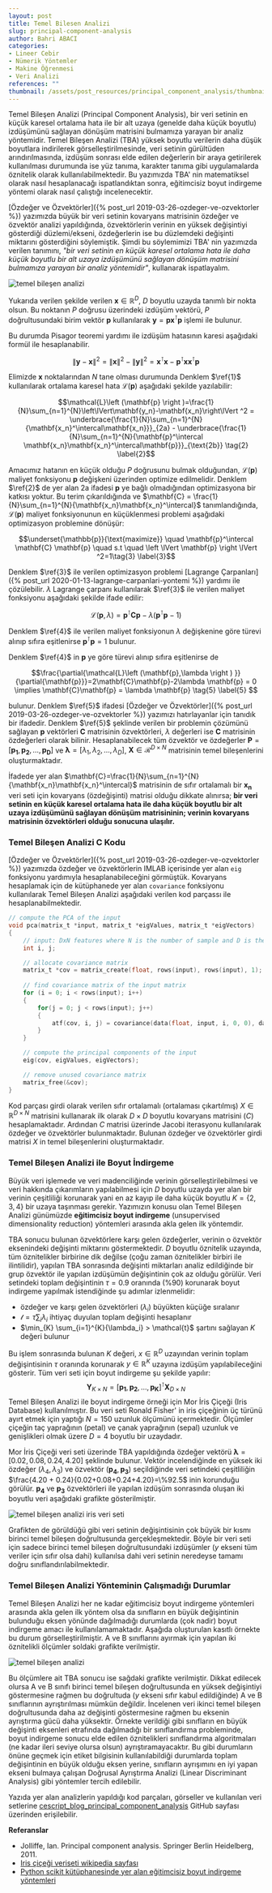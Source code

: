 ```yaml
---
layout: post
title: Temel Bilesen Analizi
slug: principal-component-analysis
author: Bahri ABACI
categories:
- Lineer Cebir
- Nümerik Yöntemler
- Makine Öğrenmesi
- Veri Analizi
references: ""
thumbnail: /assets/post_resources/principal_component_analysis/thumbnail.png
---
```


Temel Bileşen Analizi (Principal Component Analysis), bir veri setinin en küçük karesel ortalama hata ile bir alt uzaya (genelde daha küçük boyutlu) izdüşümünü sağlayan dönüşüm matrisini bulmamıza yarayan bir analiz yöntemidir. Temel Bileşen Analizi (TBA) yüksek boyutlu verilerin daha düşük boyutlara indirilerek görselleştirilmesinde, veri setinin gürültüden arındırılmasında, izdüşüm sonrası elde edilen değerlerin bir araya getirilerek kullanılması durumunda ise yüz tanıma, karakter tanıma gibi uygulamalarda öznitelik olarak kullanılabilmektedir. Bu yazımızda TBA' nin matematiksel olarak nasıl hesaplanacağı ispatlandıktan sonra, eğitimcisiz boyut indirgeme yöntemi olarak nasıl çalıştığı incelenecektir.

<!--more-->

[Özdeğer ve Özvektörler]({% post_url 2019-03-26-ozdeger-ve-ozvektorler %}) yazımızda büyük bir veri setinin kovaryans matrisinin özdeğer ve özvektör analizi yapıldığında, özvektörlerin verinin en yüksek değişintiyi gösterdiği düzlemi/ekseni, özdeğerlerin ise bu düzlemdeki değişinti miktarını gösterdiğini söylemiştik. Şimdi bu söylemimizi TBA' nin yazımızda verilen tanımını, <i>"bir veri setinin en küçük karesel ortalama hata ile daha küçük boyutlu bir alt uzaya izdüşümünü sağlayan dönüşüm matrisini bulmamıza yarayan bir analiz yöntemidir"</i>, kullanarak ispatlayalım.

![temel bileşen analizi][pca_proof]

Yukarıda verilen şekilde verilen $\mathbf{x} \in \mathbb{R}^D$, $D$ boyutlu uzayda tanımlı bir nokta olsun. Bu noktanın $P$ doğrusu üzerindeki izdüşüm vektörü, $P$ doğrultusundaki birim vektör $\mathbf{p}$ kullanılarak $\mathbf{y}=\mathbf{p}\mathbf{x}^\intercal \mathbf{p}$ işlemi ile bulunur. 

Bu durumda Pisagor teoremi yardımı ile izdüşüm hatasının karesi aşağıdaki formül ile hesaplanabilir.

$$
\left\lVert\mathbf{y}-\mathbf{x}\right\lVert ^2 =\left\lVert\mathbf{x}\right\lVert ^2-\left\lVert\mathbf{y}\right\lVert ^2 = \mathbf{x}^\intercal\mathbf{x}-\mathbf{p}^\intercal \mathbf{x}\mathbf{x}^\intercal\mathbf{p} \tag{1} \label{1}
$$ 

Elimizde $\mathbf{x}$ noktalarından $N$ tane olması durumunda Denklem $\ref{1}$ kullanılarak ortalama karesel hata $\mathcal{L}\left (\mathbf{p} \right )$ aşağıdaki şekilde yazılabilir: 

$$\mathcal{L}\left (\mathbf{p} \right )=\frac{1}{N}\sum_{n=1}^{N}\left\lVert\mathbf{y_n}-\mathbf{x_n}\right\lVert ^2 = \underbrace{\frac{1}{N}\sum_{n=1}^{N}{\mathbf{x_n}^\intercal\mathbf{x_n}}}_{2a} - \underbrace{\frac{1}{N}\sum_{n=1}^{N}{\mathbf{p}^\intercal \mathbf{x_n}\mathbf{x_n}^\intercal\mathbf{p}}}_{\text{2b}} \tag{2} \label{2}$$

Amacımız hatanın en küçük olduğu $P$ doğrusunu bulmak olduğundan, $\mathcal{L}\left (\mathbf{p} \right )$ maliyet fonksiyonu $\mathbf{p}$ değişkeni üzerinden optimize edilmelidir. Denklem $\ref{2}$ de yer alan $\text{2a}$ ifadesi $\mathbf{p}$ ye bağlı olmadığından optimizasyona bir katkısı yoktur. Bu terim çıkarıldığında ve $\mathbf{C} = \frac{1}{N}\sum_{n=1}^{N}{\mathbf{x_n}\mathbf{x_n}^\intercal}$ tanımlandığında, $\mathcal{L}\left (\mathbf{p} \right )$ maliyet fonksiyonunun en küçüklenmesi problemi aşağıdaki optimizasyon problemine dönüşür: 

$$\underset{\mathbb{p}}{\text{maximize}} \quad \mathbf{p}^\intercal \mathbf{C} \mathbf{p} \quad s.t \quad \left \lVert \mathbf{p} \right \lVert ^2=1\tag{3} \label{3}$$

Denklem $\ref{3}$ ile verilen optimizasyon problemi [Lagrange Çarpanları]({% post_url 2020-01-13-lagrange-carpanlari-yontemi %}) yardımı ile çözülebilir. $\lambda$ Lagrange çarpanı kullanılarak $\ref{3}$ ile verilen maliyet fonksiyonu aşağıdaki şekilde ifade edilir: 

$$\mathcal{L}\left (\mathbf{p},\lambda \right ) = \mathbf{p}^\intercal \mathbf{C} \mathbf{p} - \lambda \left ( \mathbf{p}^\intercal \mathbf{p} - 1 \right ) \tag{4} \label{4}$$ 

Denklem $\ref{4}$ ile verilen maliyet fonksiyonun $\lambda$ değişkenine göre türevi alınıp sıfıra eşitlenirse $\mathbf{p}^\intercal \mathbf{p}=1$ bulunur.

Denklem $\ref{4}$ in $\mathbf{p}$ ye göre türevi alınıp sıfıra eşitlenirse de 

$$\frac{\partial{\mathcal{L}\left (\mathbf{p},\lambda \right ) }}{\partial{\mathbf{p}}}=2\mathbf{C}\mathbf{p}-2\lambda \mathbf{p} = 0 \implies \mathbf{C}\mathbf{p} = \lambda \mathbf{p} \tag{5} \label{5} $$ 

bulunur. Denklem $\ref{5}$ ifadesi [Özdeğer ve Özvektörler]({% post_url 2019-03-26-ozdeger-ve-ozvektorler %}) yazımızı hatırlayanlar için tanıdık bir ifadedir. Denklem $\ref{5}$ şeklinde verilen bir problemin çözümünü sağlayan $\mathbf{p}$ vektörleri $\mathbf{C}$ matrisinin özvektörleri, $\lambda$ değerleri ise $\mathbf{C}$ matrisinin özdeğerleri olarak bilinir. Hesaplanabilecek tüm özvektör ve özdeğerler $\mathbf{P}=\left [ \mathbf{p_1},\mathbf{p_2},\dots,\mathbf{p_D} \right ]$ ve $\mathbf{\lambda} = \left [ \lambda_1, \lambda_2, \dots, \lambda_D\right ]$, $\mathbf{X}\in \mathcal{R}^{D\times N}$ matrisinin temel bileşenlerini oluşturmaktadır.

İfadede yer alan $\mathbf{C}=\frac{1}{N}\sum_{n=1}^{N}{\mathbf{x_n}\mathbf{x_n}^\intercal}$ matrisinin de sıfır ortalamalı bir $\mathbf{x_n}$ veri seti için kovaryans (özdeğişinti) matrisi olduğu dikkate alınırsa; **bir veri setinin en küçük karesel ortalama hata ile daha küçük boyutlu bir alt uzaya izdüşümünü sağlayan dönüşüm matrisininin; verinin kovaryans matrisinin özvektörleri olduğu sonucuna ulaşılır.**

### Temel Bileşen Analizi C Kodu
[Özdeğer ve Özvektörler]({% post_url 2019-03-26-ozdeger-ve-ozvektorler %}) yazımızda özdeğer ve özvektörlerin IMLAB içerisinde yer alan `eig` fonksiyonu yardımıyla hesaplanabileceğini görmüştük. Kovaryans hesaplamak için de kütüphanede yer alan `covariance` fonksiyonu kullanılarak Temel Bileşen Analizi aşağıdaki verilen kod parçassı ile hesaplanabilmektedir.

```c
// compute the PCA of the input
void pca(matrix_t *input, matrix_t *eigValues, matrix_t *eigVectors)
{
    // input: DxN features where N is the number of sample and D is the dimension of the data
    int i, j;

    // allocate covariance matrix
    matrix_t *cov = matrix_create(float, rows(input), rows(input), 1);
    
    // find covariance matrix of the input matrix
    for (i = 0; i < rows(input); i++)
    {
        for(j = 0; j < rows(input); j++)
        {
            atf(cov, i, j) = covariance(data(float, input, i, 0, 0), data(float, input, j, 0, 0), cols(input));
        }
    }

    // compute the principal components of the input
    eig(cov, eigValues, eigVectors);

    // remove unused covariance matrix
    matrix_free(&cov);
}
```

Kod parçası girdi olarak verilen sıfır ortalamalı (ortalaması çıkartılmış) $X\in \mathbb{R}^{D \times N}$ matrisini kullanarak ilk olarak $D \times D$ boyutlu kovaryans matrisini ($C$) hesaplamaktadır. Ardından $C$ matrisi üzerinde Jacobi iterasyonu kullanılarak özdeğer ve özvektörler bulunmaktadır. Bulunan özdeğer ve özvektörler girdi matrisi $X$ in temel bileşenlerini oluşturmaktadır.

### Temel Bileşen Analizi ile Boyut İndirgeme
Büyük veri işlemede ve veri madenciliğinde verinin görselleştirilebilmesi ve veri hakkında çıkarımların yapılabilmesi için $D$ boyutlu uzayda yer alan bir verinin çeşitliliği korunarak yani en az kayıp ile daha küçük boyutlu $K=\{2,3,4\}$ bir uzaya taşınması gerekir. Yazımızın konusu olan Temel Bileşen Analizi günümüzde **eğitimcisiz boyut indirgeme** (unsupervised dimensionality reduction) yöntemleri arasında akla gelen ilk yöntemdir.

TBA sonucu bulunan özvektörlere karşı gelen özdeğerler, verinin o özvektör eksenindeki değişinti miktarını göstermektedir. $D$ boyutlu öznitelik uzayında, tüm öznitelikler birbirine dik değilse (çoğu zaman öznitelikler birbiri ile ilintilidir), yapılan TBA sonrasında değişinti miktarları analiz edildiğinde bir grup özvektör ile yapılan izdüşümün değişintinin çok az olduğu görülür. Veri setindeki toplam değişintinin $\tau=0.9$ oranında ($\%90$) korunarak boyut indirgeme yapılmak istendiğinde şu adımlar izlenmelidir:

* özdeğer ve karşı gelen özvektörleri ($\lambda_i$) büyükten küçüğe sıralanır
* $\mathcal{t}= \tau\sum_i{\lambda_i}$ ihtiyaç duyulan toplam değişinti hesaplanır
* $\min_{K} \sum_{i=1}^{K}{\lambda_i} > \mathcal{t}$ şartını sağlayan $K$ değeri bulunur

Bu işlem sonrasında bulunan $K$ değeri, $x\in \mathbb{R}^D$ uzayından verinin toplam değişintisinin $\tau$ oranında korunarak $y\in \mathbb{R}^K$ uzayına izdüşüm yapılabileceğini gösterir. Tüm veri seti için boyut indirgeme şu şekilde yapılır: $$\mathbf{Y}_{K\times N} = \left [ \mathbf{p_1},\mathbf{p_2},\dots,\mathbf{p_K} \right ]^{\intercal}\mathbf{X}_{D \times N}$$Temel Bileşen Analizi ile boyut indirgeme örneği için Mor İris Çiçeği (Iris Database) kullanılmıştır. Bu veri seti Ronald Fisher' in iris çiçeğinin üç türünü ayırt etmek için yaptığı $N=150$ uzunluk ölçümünü içermektedir. Ölçümler çiçeğin taç yaprağının (petal) ve çanak yaprağının (sepal) uzunluk ve genişlikleri olmak üzere $D=4$ boyutlu bir uzaydadır.

Mor İris Çiçeği veri seti üzerinde TBA yapıldığında özdeğer vektörü $\mathbf{\lambda} = \left [0.02, 0.08, 0.24, 4.20\right ]$ şeklinde bulunur. Vektör incelendiğinde en yüksek iki özdeğer ($\lambda_4, \lambda_3$) ve özvektör ($\mathbf{p_4},\mathbf{p_3}$) seçildiğinde veri setindeki çeşitliliğin $\frac{4.20 + 0.24}{0.02+0.08+0.24+4.20}=\%92.5$ inin korunduğu görülür. $\mathbf{p_4}$ ve $\mathbf{p_3}$ özvektörleri ile yapılan izdüşüm sonrasında oluşan iki boyutlu  veri aşağıdaki grafikte gösterilmiştir.

![temel bileşen analizi iris veri seti][plotly_iris_plot]

Grafikten de görüldüğü gibi veri setinin değişintisinin çok büyük bir kısmı birinci temel bileşen doğrultusunda gerçekleşmektedir. Böyle bir veri seti için sadece birinci temel bileşen doğrultusundaki izdüşümler ($y$ ekseni tüm veriler için sıfır olsa dahi) kullanılsa dahi veri setinin neredeyse tamamı doğru sınıflandırılabilmektedir.

### Temel Bileşen Analizi Yönteminin Çalışmadığı Durumlar
Temel Bileşen Analizi her ne kadar eğitimcisiz boyut indirgeme yöntemleri arasında akla gelen ilk yöntem olsa da sınıfların en büyük değişintinin bulunduğu eksen yönünde dağılmadığı durumlarda (çok nadir) boyut indirgeme amacı ile kullanılamamaktadır. Aşağıda oluşturulan kasıtlı örnekte bu durum görselleştirilmiştir. A ve B sınıflarını ayırmak için yapılan iki öznitelikli ölçümler soldaki grafikte verilmiştir.

![temel bileşen analizi][pca_fail_data_example]

Bu ölçümlere ait TBA sonucu ise sağdaki grafikte verilmiştir. Dikkat edilecek olursa A ve B sınıfı birinci temel bileşen doğrultusunda en yüksek değişintiyi göstermesine rağmen bu doğrultuda ($y$ ekseni sıfır kabul edildiğinde) A ve B sınıflarının ayrıştırılması mümkün değildir. İncelenen veri ikinci temel bileşen doğrultusunda daha az değişinti göstermesine rağmen bu eksenin ayrıştırma gücü daha yüksektir. Örnekte verildiği gibi sınıfların en büyük değişinti eksenleri etrafında dağılmadığı bir sınıflandırma probleminde, boyut indirgeme sonucu elde edilen öznitelikleri sınıflandırma algoritmaları (ne kadar ileri seviye olursa olsun) ayrıştıramayacaktır. Bu gibi durumların önüne geçmek için etiket bilgisinin kullanılabildiği durumlarda toplam değişintinin en büyük olduğu eksen yerine, sınıfların ayrışımını en iyi yapan ekseni bulmaya çalışan Doğrusal Ayrıştırma Analizi (Linear Discriminant Analysis) gibi yöntemler tercih edilebilir.

Yazıda yer alan analizlerin yapıldığı kod parçaları, görseller ve kullanılan veri setlerine [cescript_blog_principal_component_analysis](https://github.com/cescript/cescript_blog_principal_component_analysis) GitHub sayfası üzerinden erişilebilir.

**Referanslar**
* Jolliffe, Ian. Principal component analysis. Springer Berlin Heidelberg, 2011.
* [Iris çiçeği veriseti wikipedia sayfası](https://www.wikiwand.com/en/Iris_flower_data_set)
* [Python scikit kütüphanesinde yer alan eğitimcisiz boyut indirgeme yöntemleri](https://scikit-learn.org/stable/modules/unsupervised_reduction.html)

[RESOURCES]: # (List of the resources used by the blog post)
[pca_proof]: /assets/post_resources/principal_component_analysis/pca_proof.png
[plotly_iris_plot]: /assets/post_resources/principal_component_analysis/plotly_iris_plot.png
[pca_fail_data_example]: /assets/post_resources/principal_component_analysis/pca_fail_data_example.png
